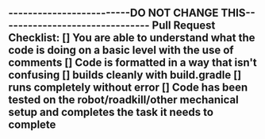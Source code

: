 -------------------------DO NOT CHANGE THIS-------------------------------
Pull Request Checklist:
[] You are able to understand what the code is doing on a basic level with the use of comments
[] Code is formatted in a way that isn't confusing
[] builds cleanly with build.gradle
[] runs completely without error
[] Code has been tested on the robot/roadkill/other mechanical setup and completes the task it needs to complete
---------------------------------------------------------------------------
